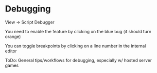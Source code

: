 # Debugging

View -> Script Debugger

You need to enable the feature by clicking on the blue bug (it should turn orange)

You can toggle breakpoints by clicking on a line number in the internal editor

ToDo: General tips/workflows for debugging, especially w/ hosted server games